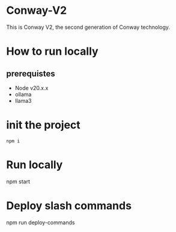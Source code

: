 # Conway-V2

This is Conway V2, the second generation of Conway technology.

# How to run locally

## prerequistes

- Node v20.x.x
- ollama
- llama3

# init the project

```
npm i
```

# Run locally

npm start

# Deploy slash commands

npm run deploy-commands